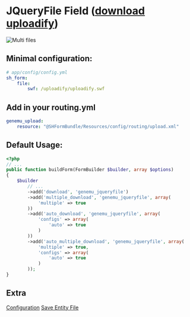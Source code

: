 # JQueryFile Field ([download uploadify](http://www.uploadify.com))

![Multi files](https://github.com/genemu/SHFormBundle/raw/master/Resources/doc/jquery/file/images/multiple.png)

## Minimal configuration:

``` yml
# app/config/config.yml
sh_form:
    file:
        swf: /uploadify/uploadify.swf
```

## Add in your routing.yml

``` yml
genemu_upload:
    resource: "@SHFormBundle/Resources/config/routing/upload.xml"
```

## Default Usage:

``` php
<?php
// ...
public function buildForm(FormBuilder $builder, array $options)
{
    $builder
        // ...
        ->add('download', 'genemu_jqueryfile')
        ->add('multiple_download', 'genemu_jqueryfile', array(
            'multiple' => true
        ))
        ->add('auto_download', 'genemu_jqueryfile', array(
            'configs' => array(
                'auto' => true
            )
        ))
        ->add('auto_multiple_download', 'genemu_jqueryfile', array(
            'multiple' => true,
            'configs' => array(
                'auto' => true
            )
        ));
}
```

## Extra

[Configuration](Resources/doc/jquery/file/default.md)
[Save Entity File](Resources/doc/jquery/file/entity.md)
